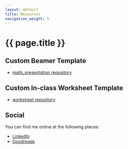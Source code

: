 ```yaml
---
layout: default
title: Resources
navigation_weight: 5
---
```

# {{ page.title }}

## Custom Beamer Template

+ [math_presentation repository](https://github.com/subhadipchowdhury/math_presentation)

## Custom In-class Worksheet Template

+ [worksheet repository](https://github.com/subhadipchowdhury/worksheet)

## Social

You can find me online at the following places:

+ [LinkedIn](https://www.linkedin.com/in/subhadip-chowdhury/)
+ [Goodreads](https://www.goodreads.com/subhadip)

